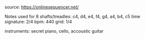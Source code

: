 source: https://onlinesequencer.net/

Notes used for 8 shafts/treadles: c4, d4, e4, f4, g4, a4, b4, c5
time signature: 2/4
bpm: 440
grid: 1/4

instruments: secret piano, cello, accoustic guitar